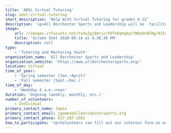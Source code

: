 ```yaml
---
title: 'ADSL Virtual Tutoring'
slug: adsl-virtual-tutoring
short_description: 'Help With Virtual Tutoring for grades 6-12'
description: '<p>All Dorchester Sports and Leadership will be  facilitating virtual tutoring  for elementary and middle school students this year. We are looking for interested high school and university student volunteers to help participating students virtually with the curriculum. Based on availabilities, volunteers will be paired with students for weekly tutoring sessions.</p>'
image:
    url: //images.ctfassets.net/ts4u2gj8mrjc/FdfnDqmqbyLYWQoOn8FWg/915a2c426fcdff4edaa0b2b1460ccc98/Screen_Shot_2020-09-14_at_4.30.36_PM.png
    title: 'Screen Shot 2020-09-14 at 4.30.36 PM'
    description: null
type:
    - 'Tutoring and Mentoring Youth'
organization_name: 'All Dorchester Sports and Leadership'
organization_website: 'https://www.alldorchestersports.org/'
location: Virtual
time_of_year:
    - 'Spring semester (Jan.–April)'
    - 'Fall semester (Sept.–Dec.)'
time_of_day:
    - 'Weekday 6 a.m.–noon'
duration: 'Ongoing (weekly, monthly, etc.)'
number_of_volunteers:
    - Individual
primary_contact_name: Jamie
primary_contact_email: jgomes@alldorchestersports.org
primary_contact_phone: 617-287-1601
how_to_participate: '<p>Volunteers can fill out our interest form on our website or through the link: https://forms.gle/a7WFHdb39dgiTdjq7 where they can fill out their time availabilities. </p>'
---
```

